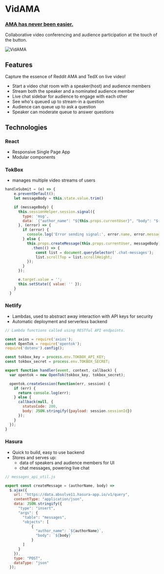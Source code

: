 # VidAMA

### [AMA has never been easier.](https://github.com/CelesteComet/besthack)

Collaborative video conferencing and audience participation at the touch of the button.

<!-- ![VidAMA](./docs/VidAMA.png "VidAMA Logo") -->

![VidAMA](./docs/VidAMA.gif "VidAMA gif")
## Features

Capture the essence of Reddit AMA and TedX on live video!

* Start a video chat room with a speaker(host) and audience members
* Stream both the speaker and a nominated audience member
* Live chat sidebar for audience to engage with each other
* See who's queued up to stream-in a question
* Audience can queue up to ask a question
* Speaker can moderate queue to answer questions

## Technologies

### React
* Responsive Single Page App
* Modular components

### TokBox
* manages multiple video streams of users

```javascript
handleSubmit = (e) => {
    e.preventDefault();
    let messageBody = this.state.value.trim()

    if (messageBody) {
      this.sessionHelper.session.signal({
        type: 'msg',
        data: `{"author_name": "${this.props.currentUser}", "body": "${messageBody}"}`,
      }, (error) => {
        if (error) {
          console.log('Error sending signal:', error.name, error.message);
        } else {
          this.props.createMessage(this.props.currentUser, messageBody)
            .then(() => {
              const list = document.querySelector('.chat-messages');
              list.scrollTop = list.scrollHeight;
          });
        }
      });

      e.target.value = '';
      this.setState({ value: '' });
    }
  }
```

### Netlify
* Lambdas, used to abstract away interaction with API keys for security
* Automatic deployment and serverless backend

```javascript
// Lambda functions called using RESTful API endpoints.

const axios = require('axios');
const OpenTok = require('opentok');
require('dotenv').config();

const tokbox_key = process.env.TOKBOX_API_KEY;
const tokbox_secret = process.env.TOKBOX_SECRET;

export function handler(event, context, callback) {
  var opentok = new OpenTok(tokbox_key, tokbox_secret);

  opentok.createSession(function(err, session) {
    if (err) {
      return console.log(err);
    } else {
      callback(null, {
        statusCode: 200,
        body: JSON.stringify({payload: session.sessionId})
      });
    }
  });
}
```

### Hasura
* Quick to build, easy to use backend
* Stores and serves up:
    * data of speakers and audience members for UI
    * chat messages, powering live chat

```javascript
// messages_api_util.js

export const createMessage = (authorName, body) =>
  $.ajax({
    url: "https://data.absolve11.hasura-app.io/v1/query",
    contentType: "application/json",
    data: JSON.stringify({
      "type": "insert",
      "args": {
        "table": "messages",
        "objects": [
            {
              "author_name": `${authorName}`,
              "body": `${body}`
            }
        ]
      }
    }),
    type: "POST",
    dataType: "json"
  });
```
